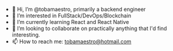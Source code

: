 - 👋 Hi, I’m @tobamaestro, primarily a backend engineer
- 👀 I’m interested in FullStack/DevOps/Blockchain
- 🌱 I’m currently learning React and React Native
- 💞️ I’m looking to collaborate on practically anything that I'd find interesting.
- 📫 How to reach me: tobamaestro@hotmail.com

<!---
tobamaestro/tobamaestro is a ✨ special ✨ repository because its `README.md` (this file) appears on your GitHub profile.
You can click the Preview link to take a look at your changes.
--->
